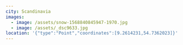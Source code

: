```yaml
---
city: Scandinavia
images:
  - image: /assets/snow-1568840845947-1970.jpg
  - image: /assets/_dsc9633.jpg
location: '{"type":"Point","coordinates":[9.2614231,54.7362023]}'
---
```


